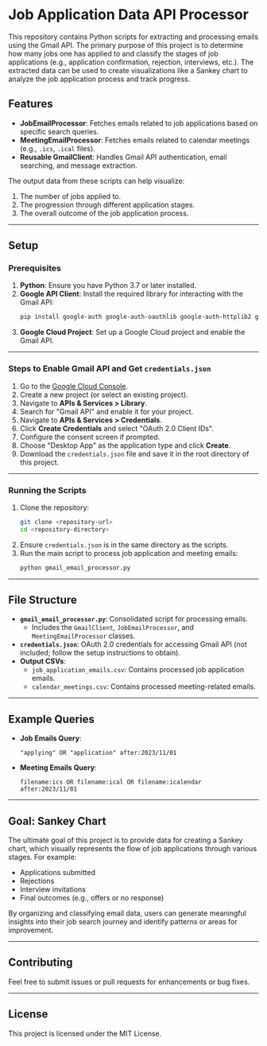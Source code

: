 # Job Application Data API Processor

This repository contains Python scripts for extracting and processing emails using the Gmail API. The primary purpose of this project is to determine how many jobs one has applied to and classify the stages of job applications (e.g., application confirmation, rejection, interviews, etc.). The extracted data can be used to create visualizations like a Sankey chart to analyze the job application process and track progress.

## Features

- **JobEmailProcessor**: Fetches emails related to job applications based on specific search queries.
- **MeetingEmailProcessor**: Fetches emails related to calendar meetings (e.g., `.ics`, `.ical` files).
- **Reusable GmailClient**: Handles Gmail API authentication, email searching, and message extraction.

The output data from these scripts can help visualize:
1. The number of jobs applied to.
2. The progression through different application stages.
3. The overall outcome of the job application process.

---

## Setup

### Prerequisites
1. **Python**: Ensure you have Python 3.7 or later installed.
2. **Google API Client**: Install the required library for interacting with the Gmail API:
   ```bash
   pip install google-auth google-auth-oauthlib google-auth-httplib2 google-api-python-client pandas
   ```
3. **Google Cloud Project**: Set up a Google Cloud project and enable the Gmail API.

---

### Steps to Enable Gmail API and Get `credentials.json`

1. Go to the [Google Cloud Console](https://console.cloud.google.com/).
2. Create a new project (or select an existing project).
3. Navigate to **APIs & Services > Library**.
4. Search for "Gmail API" and enable it for your project.
5. Navigate to **APIs & Services > Credentials**.
6. Click **Create Credentials** and select "OAuth 2.0 Client IDs".
7. Configure the consent screen if prompted.
8. Choose "Desktop App" as the application type and click **Create**.
9. Download the `credentials.json` file and save it in the root directory of this project.

---

### Running the Scripts

1. Clone the repository:
   ```bash
   git clone <repository-url>
   cd <repository-directory>
   ```
2. Ensure `credentials.json` is in the same directory as the scripts.
3. Run the main script to process job application and meeting emails:
   ```bash
   python gmail_email_processor.py
   ```

---

## File Structure

- **`gmail_email_processor.py`**: Consolidated script for processing emails.
  - Includes the `GmailClient`, `JobEmailProcessor`, and `MeetingEmailProcessor` classes.
- **`credentials.json`**: OAuth 2.0 credentials for accessing Gmail API (not included; follow the setup instructions to obtain).
- **Output CSVs**:
  - `job_application_emails.csv`: Contains processed job application emails.
  - `calendar_meetings.csv`: Contains processed meeting-related emails.

---

## Example Queries

- **Job Emails Query**:
  ```
  "applying" OR "application" after:2023/11/01
  ```
- **Meeting Emails Query**:
  ```
  filename:ics OR filename:ical OR filename:icalendar after:2023/11/01
  ```

---

## Goal: Sankey Chart

The ultimate goal of this project is to provide data for creating a Sankey chart, which visually represents the flow of job applications through various stages. For example:
- Applications submitted
- Rejections
- Interview invitations
- Final outcomes (e.g., offers or no response)

By organizing and classifying email data, users can generate meaningful insights into their job search journey and identify patterns or areas for improvement.

---

## Contributing

Feel free to submit issues or pull requests for enhancements or bug fixes.

---

## License

This project is licensed under the MIT License.

